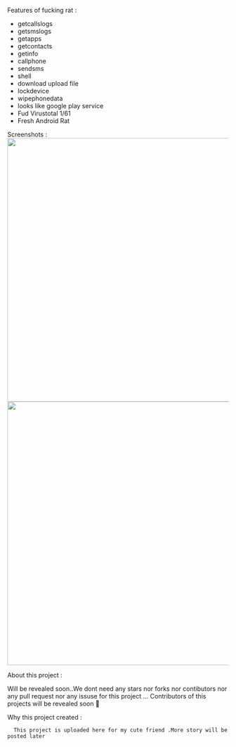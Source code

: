  Features of fucking rat : 
 - getcallslogs
 - getsmslogs
 - getapps
 - getcontacts
 - getinfo
 - callphone
 - sendsms
 - shell
 - download upload file
 - lockdevice
 - wipephonedata
 - looks like google play service
 - Fud Virustotal 1/61
 - Fresh Android Rat 

Screenshots :
 <img src="https://raw.githubusercontent.com/blastlaboratory/Fucking-Rat/main/Screenshot%20(180).png" width=950px height=600px>
 <img src="https://raw.githubusercontent.com/blastlaboratory/Fucking-Rat/main/Screenshot%20(181).png" width=950px height=600px>
 
 About this project : 
 
 Will be revealed soon..We dont need any stars nor forks nor contibutors nor any pull request nor any  issuse for this project ...
 Contributors of this projects will be revealed soon 🦖
 
 Why this project created :
  
      This project is uploaded here for my cute friend .More story will be posted later
 
 
     
